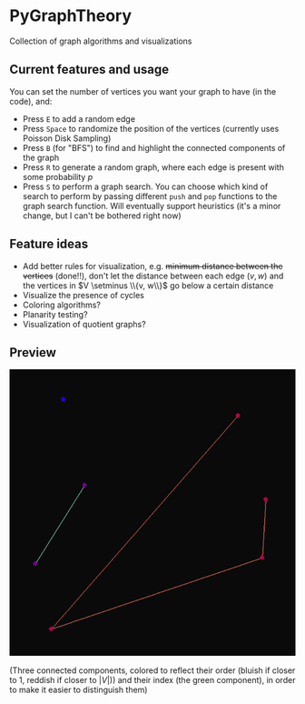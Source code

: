 # PyGraphTheory
Collection of graph algorithms and visualizations

## Current features and usage
You can set the number of vertices you want your graph to have (in the code), and:
- Press `E` to add a random edge
- Press `Space` to randomize the position of the vertices (currently uses Poisson Disk Sampling)
- Press `B` (for "BFS") to find and highlight the connected components of the graph
- Press `R` to generate a random graph, where each edge is present with some probability *p*
- Press `S` to perform a graph search. You can choose which kind of search to perform by passing different `push` and `pop` functions to the graph search function. Will eventually support heuristics (it's a minor change, but I can't be bothered right now)

## Feature ideas
- Add better rules for visualization, e.g. ~~minimum distance between the vertices~~ (done!!), don't let the distance between each edge $(v, w)$ and the vertices in $V \setminus \\{v, w\\}$ go below a certain distance
- Visualize the presence of cycles
- Coloring algorithms? 
- Planarity testing?
- Visualization of quotient graphs?

## Preview

![](https://github.com/mell-o-tron/PyGraphTheory/blob/main/connected_components.png)

(Three connected components, colored to reflect their order (bluish if closer to 1, reddish if closer to $|V|$)) and their index (the green component), in order to make it easier to distinguish them)
